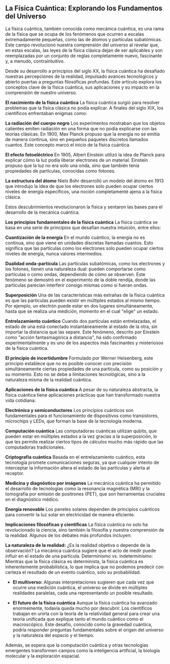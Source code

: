 ## La Física Cuántica: Explorando los Fundamentos del Universo
La física cuántica, también conocida como mecánica cuántica, es una rama de la física que se ocupa de los fenómenos que ocurren a escalas extremadamente pequeñas, como las de átomos y partículas subatómicas. Este campo revolucionó nuestra comprensión del universo al revelar que, en estas escalas, las leyes de la física clásica dejan de ser aplicables y son reemplazadas por un conjunto de reglas completamente nuevo, fascinante y, a menudo, contraintuitivo.

Desde su desarrollo a principios del siglo XX, la física cuántica ha desafiado nuestras percepciones de la realidad, impulsado avances tecnológicos y abierto puertas a preguntas filosóficas profundas. Este artículo explora los conceptos clave de la física cuántica, sus aplicaciones y su impacto en la comprensión de nuestro universo.

**El nacimiento de la física cuántica**
La física cuántica surgió para resolver problemas que la física clásica no podía explicar. A finales del siglo XIX, los científicos enfrentaban enigmas como:

**La radiación del cuerpo negro**
Los experimentos mostraban que los objetos calientes emiten radiación en una forma que no podía explicarse con las teorías clásicas. En 1900, Max Planck propuso que la energía no se emitía de manera continua, sino en pequeños paquetes discretos llamados cuantos. Este concepto marcó el inicio de la física cuántica.

**El efecto fotoeléctrico**
En 1905, Albert Einstein utilizó la idea de Planck para explicar cómo la luz podía liberar electrones de un material. Einstein propuso que la luz no era solo una onda, sino que también tenía propiedades de partículas, conocidas como fotones.

**La estructura del átomo**
Niels Bohr desarrolló un modelo del átomo en 1913 que introdujo la idea de que los electrones solo pueden ocupar ciertos niveles de energía específicos, una noción completamente ajena a la física clásica.

Estos descubrimientos revolucionaron la física y sentaron las bases para el desarrollo de la mecánica cuántica.

**Los principios fundamentales de la física cuántica**
La física cuántica se basa en una serie de principios que desafían nuestra intuición, entre ellos:

**Cuantización de la energía**
En el mundo cuántico, la energía no es continua, sino que viene en unidades discretas llamadas cuantos. Esto significa que las partículas como los electrones solo pueden ocupar ciertos niveles de energía, nunca valores intermedios.

**Dualidad onda-partícula**
Las partículas subatómicas, como los electrones y los fotones, tienen una naturaleza dual: pueden comportarse como partículas o como ondas, dependiendo de cómo se observen. Este fenómeno se demostró en el experimento de la doble rendija, donde las partículas parecían interferir consigo mismas como si fueran ondas.

**Superposición**
Una de las características más extrañas de la física cuántica es que las partículas pueden existir en múltiples estados al mismo tiempo. Por ejemplo, un electrón puede estar en dos lugares simultáneamente, hasta que se realiza una medición, momento en el cual "elige" un estado.

**Entrelazamiento cuántico**
Cuando dos partículas están entrelazadas, el estado de una está conectado instantáneamente al estado de la otra, sin importar la distancia que las separe. Este fenómeno, descrito por Einstein como "acción fantasmagórica a distancia", ha sido confirmado experimentalmente y es uno de los aspectos más fascinantes y misteriosos de la física cuántica.

**El principio de incertidumbre**
Formulado por Werner Heisenberg, este principio establece que no es posible conocer con precisión simultáneamente ciertas propiedades de una partícula, como su posición y su momento. Esto no se debe a limitaciones tecnológicas, sino a la naturaleza misma de la realidad cuántica.

**Aplicaciones de la física cuántica**
A pesar de su naturaleza abstracta, la física cuántica tiene aplicaciones prácticas que han transformado nuestra vida cotidiana:

**Electrónica y semiconductores**
Los principios cuánticos son fundamentales para el funcionamiento de dispositivos como transistores, microchips y LEDs, que forman la base de la tecnología moderna.

**Computación cuántica**
Las computadoras cuánticas utilizan qubits, que pueden estar en múltiples estados a la vez gracias a la superposición, lo que les permite realizar ciertos tipos de cálculos mucho más rápido que las computadoras tradicionales.

**Criptografía cuántica**
Basada en el entrelazamiento cuántico, esta tecnología promete comunicaciones seguras, ya que cualquier intento de interceptar la información altera el estado de las partículas y alerta al receptor.

**Medicina y diagnóstico por imágenes**
La mecánica cuántica ha permitido el desarrollo de tecnologías como la resonancia magnética (MRI) y la tomografía por emisión de positrones (PET), que son herramientas cruciales en el diagnóstico médico.

**Energía renovable**
Los paneles solares dependen de principios cuánticos para convertir la luz solar en electricidad de manera eficiente.

**Implicaciones filosóficas y científicas**
La física cuántica no solo ha revolucionado la ciencia, sino también la filosofía y nuestra comprensión de la realidad. Algunos de los debates más profundos incluyen:

**La naturaleza de la realidad:** ¿Es la realidad objetiva o depende de la observación? La mecánica cuántica sugiere que el acto de medir puede influir en el estado de una partícula.
Determinismo vs. indeterminismo: Mientras que la física clásica es determinista, la física cuántica es inherentemente probabilística, lo que implica que no podemos predecir con certeza el resultado de un evento cuántico, solo su probabilidad.

- **El multiverso:** Algunas interpretaciones sugieren que cada vez que ocurre una medición cuántica, el universo se divide en múltiples realidades paralelas, cada una representando un posible resultado.

- **El futuro de la física cuántica**
Aunque la física cuántica ha avanzado enormemente, todavía queda mucho por descubrir. Los científicos trabajan en unirla con la teoría de la relatividad general para crear una teoría unificada que explique tanto el mundo cuántico como el macroscópico. Este desafío, conocido como la gravedad cuántica, podría responder preguntas fundamentales sobre el origen del universo y la naturaleza del espacio y el tiempo.

Además, se espera que la computación cuántica y otras tecnologías emergentes transformen campos como la inteligencia artificial, la biología molecular y la exploración espacial.